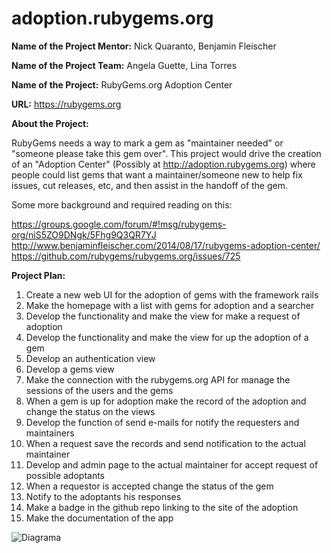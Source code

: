# adoption.rubygems.org

<b>Name of the Project Mentor:</b> Nick Quaranto, Benjamin Fleischer

<b>Name of the Project Team:</b> Angela Guette, Lina Torres

<b>Name of the Project:</b> RubyGems.org Adoption Center</br>

<b>URL:</b> https://rubygems.org</br>


<b>About the Project:</b>

RubyGems needs a way to mark a gem as "maintainer needed" or "someone please take this gem over". This project would drive the creation of an "Adoption Center" (Possibly at http://adoption.rubygems.org) where people could list gems that want a maintainer/someone new to help fix issues, cut releases, etc, and then assist in the handoff of the gem.

Some more background and required reading on this:

https://groups.google.com/forum/#!msg/rubygems-org/niS5ZO9DNgk/5Fhg9Q3QR7YJ
http://www.benjaminfleischer.com/2014/08/17/rubygems-adoption-center/
https://github.com/rubygems/rubygems.org/issues/725

<b>Project Plan:</b>

1. Create a new web UI for the adoption of gems with the framework rails
2. Make the homepage with a list with gems for adoption and a searcher
3. Develop the functionality and make the view for make a request of adoption
4. Develop the functionality and make the view for up the adoption of a gem
5. Develop an authentication view
6. Develop a gems view
7. Make the connection with the rubygems.org API for manage the sessions of the users and the gems
8. When a gem is up for adoption make the record of the adoption and change the status on the views
9. Develop the function of send e-mails for notify the requesters and maintainers
10. When a request save the records and send notification to the actual maintainer
11. Develop and admin page to the actual maintainer for accept request of possible adoptants
12. When a requestor is accepted change the status of the gem
13. Notify to the adoptants his responses 
14. Make a badge in the github repo linking to the site of the adoption
15. Make the documentation of the app


![Diagrama](https://slack-files.com/files-tmb/T03DP9847-F04D28AAK-3fba283415/adoptionrubygems_org__1__1024.png)
